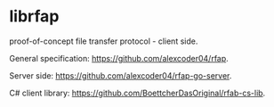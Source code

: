 
# librfap

proof-of-concept file transfer protocol - client side.

General specification: https://github.com/alexcoder04/rfap.

Server side: https://github.com/alexcoder04/rfap-go-server.

C# client library: https://github.com/BoettcherDasOriginal/rfab-cs-lib.

